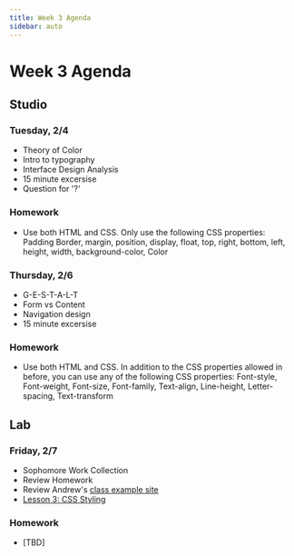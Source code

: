 ```yaml
---
title: Week 3 Agenda
sidebar: auto
---
```


# Week 3 Agenda

## Studio

### Tuesday, 2/4

- Theory of Color
- Intro to typography
- Interface Design Analysis 
- 15 minute excersise 
- Question for '?'

### Homework

- Use both HTML and CSS. Only use the following CSS properties: Padding Border, margin, position, display, float, top, right, bottom, left, height, width, background-color, Color

### Thursday, 2/6

- G-E-S-T-A-L-T
- Form vs Content
- Navigation design
- 15 minute excersise

### Homework

- Use both HTML and CSS. In addition to the CSS properties allowed in before, you can use any of the following CSS properties: Font-style, Font-weight, Font-size, Font-family, Text-align, Line-height, Letter-spacing, Text-transform

## Lab

### Friday, 2/7

- Sophomore Work Collection
- Review Homework
- Review Andrew's [class example site](https://github.com/AndrewLevinson/symmetrical-octo-potato)
- [Lesson 3: CSS Styling](../lessons/lab/lesson-3-disabled)

### Homework

- [TBD]
